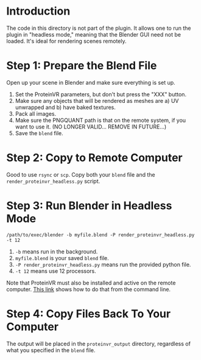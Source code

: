 Introduction
============

The code in this directory is not part of the plugin. It allows one to run the
plugin in "headless mode," meaning that the Blender GUI need not be loaded.
It's ideal for rendering scenes remotely.

Step 1: Prepare the Blend File
==============================

Open up your scene in Blender and make sure everything is set up. 

1. Set the ProteinVR parameters, but don't but press the "XXX" button. 
2. Make sure any objects that will be rendered as meshes are a) UV unwrapped
   and b) have baked textures.
3. Pack all images.
4. Make sure the PNGQUANT path is that on the remote system, if you want to
   use it. (NO LONGER VALID... REMOVE IN FUTURE...)
5. Save the `blend` file.

Step 2: Copy to Remote Computer
===============================

Good to use `rsync` or `scp`. Copy both your `blend` file and the
`render_proteinvr_headless.py` script.

Step 3: Run Blender in Headless Mode
====================================

`/path/to/exec/blender -b myfile.blend -P render_proteinvr_headless.py -t 12`

1. `-b` means run in the background.
2. `myfile.blend` is your saved `blend` file.
3. `-P render_proteinvr_headless.py` means run the provided python file.
4. `-t 12` means use 12 processors.

Note that ProteinVR must also be installed and active on the remote computer.
[This
link](https://blender.stackexchange.com/questions/73759/install-addons-in-headless-blender)
shows how to do that from the command line.

Step 4: Copy Files Back To Your Computer
========================================

The output will be placed in the `proteinvr_output` directory, regardless of
what you specified in the `blend` file.